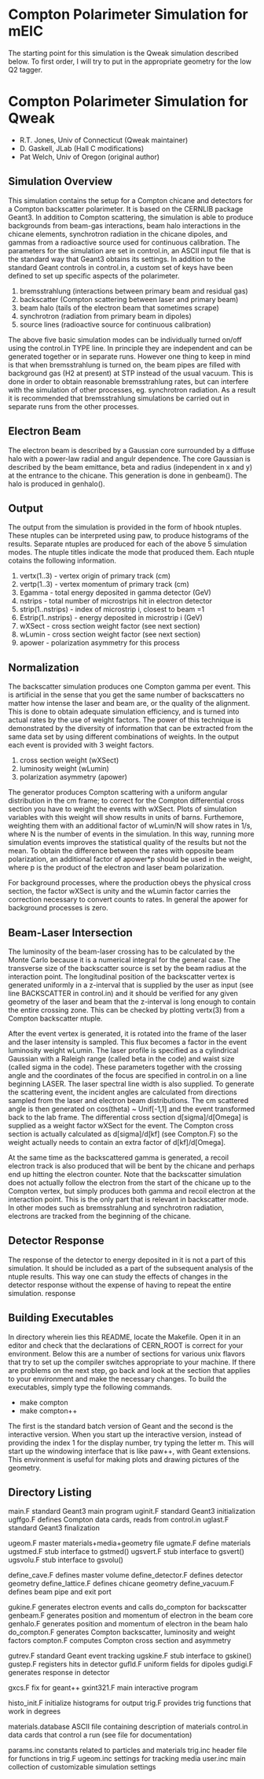 Compton Polarimeter Simulation for mEIC
========================================
The starting point for this simulation is the Qweak simulation described below.
To first order, I will try to put in the appropriate geometry for the low Q2
tagger.


Compton Polarimeter Simulation for Qweak
========================================

* R.T. Jones, Univ of Connecticut (Qweak maintainer)
* D. Gaskell, JLab (Hall C modifications)
* Pat Welch, Univ of Oregon (original author)


Simulation Overview
-------------------

This simulation contains the setup for a Compton chicane and detectors
for a Compton backscatter polarimeter.  It is based on the CERNLIB package
Geant3.  In addition to Compton scattering, the simulation is able to
produce backgrounds from beam-gas interactions, beam halo interactions in
the chicane elements, synchrotron radiation in the chicane dipoles, and
gammas from a radioactive source used for continuous calibration.  The
parameters for the simulation are set in control.in, an ASCII input file
that is the standard way that Geant3 obtains its settings.  In addition
to the standard Geant controls in control.in, a custom set of keys have
been defined to set up specific aspects of the polarimeter.

1. bremsstrahlung (interactions between primary beam and residual gas)
2. backscatter (Compton scattering between laser and primary beam)
3. beam halo (tails of the electron beam that sometimes scrape)
4. synchrotron (radiation from primary beam in dipoles)
5. source lines (radioactive source for continuous calibration)

The above five basic simulation modes can be individually turned on/off
using the control.in TYPE line.  In principle they are independent and
can be generated together or in separate runs.  However one thing to keep
in mind is that when bremsstrahlung is turned on, the beam pipes are filled
with background gas (H2 at present) at STP instead of the usual vacuum.
This is done in order to obtain reasonable bremsstrahlung rates, but can
interfere with the simulation of other processes, eg. synchrotron radiation.
As a result it is recommended that bremsstrahlung simulations be carried
out in separate runs from the other processes.


Electron Beam
-------------

The electron beam is described by a Gaussian core surrounded by a diffuse
halo with a power-law radial and angulr dependence.  The core Gaussian is
described by the beam emittance, beta and radius (independent in x and y) at
the entrance to the chicane.  This generation is done in genbeam().  The halo
is produced in genhalo().


Output
------

The output from the simulation is provided in the form of hbook ntuples.
These ntuples can be interpreted using paw, to produce histograms of the
results.  Separate ntuples are produced for each of the above 5 simulation
modes.  The ntuple titles indicate the mode that produced them.  Each ntuple
cotains the following information.

1. vertx(1..3) - vertex origin of primary track (cm)
2. vertp(1..3) - vertex momentum of primary track (cm)
3. Egamma - total energy deposited in gamma detector (GeV)
4. nstrips - total number of microstrips hit in electron detector
5. strip(1..nstrips) - index of microstrip i, closest to beam =1
6. Estrip(1..nstrips) - energy deposited in microstrip i (GeV)
7. wXSect - cross section weight factor (see next section)
8. wLumin - cross section weight factor (see next section)
9. apower - polarization asymmetry for this process


Normalization
-------------

The backscatter simulation produces one Compton gamma per event.  This is
artificial in the sense that you get the same number of backscatters no
matter how intense the laser and beam are, or the quality of the alignment.
This is done to obtain adequate simulation efficiency, and is turned into
actual rates by the use of weight factors.  The power of this technique is
demonstrated by the diversity of information that can be extracted from the
same data set by using different combinations of weights.  In the output
each event is provided with 3 weight factors.

1. cross section weight (wXSect)
2. luminosity weight (wLumin)
3. polarization asymmetry (apower)

The generator produces Compton scattering with a uniform angular distribution
in the cm frame; to correct for the Compton differential cross section you
have to weight the events with wXSect.  Plots of simulation variables with
this weight will show results in units of barns.  Furthemore, weighting them
with an additional factor of wLumin/N will show rates in 1/s, where N is the
number of events in the simulation.  In this way, running more simulation
events improves the statistical quality of the results but not the mean.
To obtain the difference between the rates with opposite beam polarization,
an additional factor of apower*p should be used in the weight, where p is
the product of the electron and laser beam polarization.

For background processes, where the production obeys the physical cross
section, the factor wXSect is unity and the wLumin factor carries the
correction necessary to convert counts to rates.  In general the apower
for background processes is zero.


Beam-Laser Intersection
-----------------------

The luminosity of the beam-laser crossing has to be calculated by the Monte
Carlo because it is a numerical integral for the general case.  The transverse
size of the backscatter source is set by the beam radius at the interaction
point.  The longitudinal position of the backscatter vertex is generated
uniformly in a z-interval that is supplied by the user as input (see line
BACKSCATTER in control.in) and it should be verified for any given geometry
of the laser and beam that the z-interval is long enough to contain the entire
crossing zone.  This can be checked by plotting vertx(3) from a Compton
backscatter ntuple.

After the event vertex is generated, it is rotated into the frame of the
laser and the laser intensity is sampled.  This flux becomes a factor in the
event luminosity weight wLumin.  The laser profile is specified as a
cylindrical Gaussian with a Raleigh range (called beta in the code) and
waist size (called sigma in the code).  These parameters together with the
crossing angle and the coordinates of the focus are specified in control.in
on a line beginning LASER.  The laser spectral line width is also supplied.
To generate the scattering event, the incident angles are calculated from
directions sampled from the laser and electron beam distributions.  The cm
scattered angle is then generated on cos(theta) ~ Unif[-1,1] and the event
transformed back to the lab frame.  The differential cross section
d[sigma]/d[Omega] is supplied as a weight factor wXSect for the event.  The
Compton cross section is actually calculated as d[sigma]/d[kf] (see Compton.F)
so the weight actually needs to contain an extra factor of d[kf]/d[Omega].

At the same time as the backscattered gamma is generated, a recoil electron
track is also produced that will be bent by the chicane and perhaps end up
hitting the electron counter.  Note that the backscatter simulation does not
actually follow the electron from the start of the chicane up to the Compton
vertex, but simply produces both gamma and recoil electron at the interaction
point.  This is the only part that is relevant in backscatter mode.  In other
modes such as bremsstrahlung and synchrotron radiation, electrons are tracked
from the beginning of the chicane.


Detector Response
-----------------

The response of the detector to energy deposited in it is not a part of
this simulation.  It should be included as a part of the subsequent
analysis of the ntuple results.  This way one can study the effects of
changes in the detector response without the expense of having to repeat
the entire simulation.
response


Building Executables
--------------------

In directory wherein lies this README, locate the Makefile.  Open it in an
editor and check that the declarations of CERN_ROOT is correct for your
environment.  Below this are a number of sections for various unix flavors
that try to set up the compiler switches appropriate to your machine.  If
there are problems on the next step, go back and look at the section that
applies to your environment and make the necessary changes.  To build the
executables, simply type the following commands.

* make compton
* make compton++

The first is the standard batch version of Geant and the second is the
interactive version.  When you start up the interactive version, instead
of providing the index 1 for the display number, try typing the letter m.
This will start up the windowing interface that is like paw++, with Geant
extensions.  This environment is useful for making plots and drawing
pictures of the geometry.


Directory Listing
-----------------

main.F		standard Geant3 main program
uginit.F	standard Geant3 initialization
ugffgo.F	defines Compton data cards, reads from control.in
uglast.F	standard Geant3 finalization

ugeom.F		master materials+media+geometry file
ugmate.F	define materials
ugstmed.F	stub interface to gstmed()
ugsvert.F	stub interface to gsvert()
ugsvolu.F	stub interface to gsvolu()

define_cave.F		defines master volume
define_detector.F	defines detector geometry
define_lattice.F	defines chicane geometry
define_vacuum.F		defines beam pipe and exit port

gukine.F	generates electron events and calls do_compton for backscatter
genbeam.F	generates position and momentum of electron in the beam core
genhalo.F	generates position and momentum of electron in the beam halo
do_compton.F	generates Compton backscatter, luminosity and weight factors
compton.F	computes Compton cross section and asymmetry

gutrev.F	standard Geant event tracking
ugskine.F	stub interface to gskine()
gustep.F	registers hits in detector
gufld.F		uniform fields for dipoles
gudigi.F	generates response in detector

gxcs.F		fix for geant++
gxint321.F	main interactive program

histo_init.F	initialize histograms for output
trig.F		provides trig functions that work in degrees

materials.database	ASCII file containing description of materials
control.in	data cards that control a run (see file for documentation)

params.inc	constants related to particles and materials
trig.inc	header file for functions in trig.F
ugeom.inc	settings for tracking media
user.inc	main collection of customizable simulation settings
